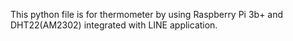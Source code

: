 This python file is for thermometer by using Raspberry Pi 3b+ and DHT22(AM2302) integrated with LINE application.
